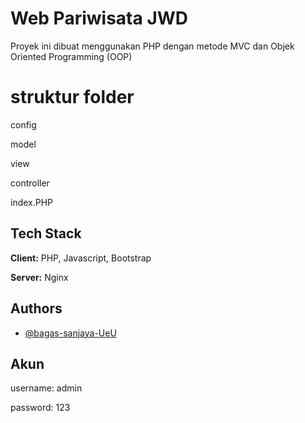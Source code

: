 # Web Pariwisata JWD

Proyek ini dibuat menggunakan PHP dengan metode MVC dan Objek Oriented Programming (OOP)

# struktur folder

config

model

view

controller

index.PHP

## Tech Stack

**Client:** PHP, Javascript, Bootstrap

**Server:** Nginx

## Authors

- [@bagas-sanjaya-UeU](https://github.com/bagas-sanjaya-UeU)

## Akun

username: admin

password: 123
